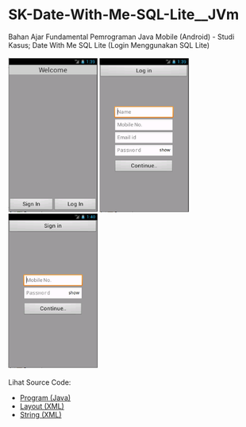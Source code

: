# SK-Date-With-Me-SQL-Lite__JVm
Bahan Ajar Fundamental Pemrograman Java Mobile (Android) - Studi Kasus; Date With Me SQL Lite (Login Menggunakan SQL Lite)<br><br>
<img src="https://github.com/RizkyKhapidsyah/SK-Date-With-Me-SQL-Lite__JVm/blob/main/DateWithMe/result/001.PNG" height=310px width=180px>
<img src="https://github.com/RizkyKhapidsyah/SK-Date-With-Me-SQL-Lite__JVm/blob/main/DateWithMe/result/002.PNG" height=310px width=180px>
<img src="https://github.com/RizkyKhapidsyah/SK-Date-With-Me-SQL-Lite__JVm/blob/main/DateWithMe/result/003.PNG" height=310px width=180px><br><br>
Lihat Source Code:<br>
- <a href="https://github.com/RizkyKhapidsyah/SK-Date-With-Me-SQL-Lite__JVm/tree/main/DateWithMe/src/com/example/datewithme">Program (Java)</a><br>
- <a href="https://github.com/RizkyKhapidsyah/SK-Date-With-Me-SQL-Lite__JVm/tree/main/DateWithMe/res/layout">Layout (XML)</a><br>
- <a href="https://github.com/RizkyKhapidsyah/SK-Date-With-Me-SQL-Lite__JVm/blob/main/DateWithMe/res/values/strings.xml">String (XML)</a>
